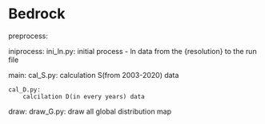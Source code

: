 # Bedrock

preprocess:

iniprocess:
    ini_ln.py:
        initial process - ln data from the {resolution} to the run file

main:
    cal_S.py:
        calculation S(from 2003-2020) data

    cal_D.py:
        calcilation D(in every years) data

draw:
    draw_G.py:
        draw all global distribution map

